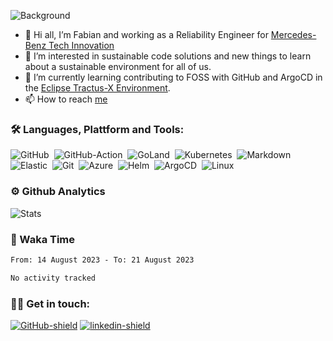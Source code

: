 ![Background](./assets/green-tree-leaf.jpg)

- 👋 Hi all, I’m Fabian and working as a Reliability Engineer for [Mercedes-Benz Tech Innovation](https://www.mercedes-benz-techinnovation.com/en)
- 👀 I’m interested in sustainable code solutions and new things to learn about a sustainable environment for all of us.
- 🌱 I’m currently learning contributing to FOSS with GitHub and ArgoCD in the [Eclipse Tractus-X Environment][Eclipse-Tractus-X-Link].
- 📫 How to reach [me](#-get-in-touch)

### 🛠 Languages, Plattform and Tools:

![GitHub][GitHub-badge]&nbsp;
![GitHub-Action][GitHub-Action-badge]&nbsp;
![GoLand][GoLand-badge]&nbsp;
![Kubernetes][Kubernetes-badge]&nbsp;
![Markdown][Markdown-badge]&nbsp;
![Elastic][Elastic-badge]&nbsp;
![Git][Git-badge]&nbsp;
![Azure][Azure-badge]&nbsp;
![Helm][Helm-badge]&nbsp;
![ArgoCD][ArgoCD-badge]&nbsp;
![Linux][Linux-badge]&nbsp;

###  ⚙️ Github Analytics

![Stats](https://github-readme-stats.vercel.app/api?username=FaGru3n&count_private=false&show_icons=true&theme=gotham)

### 📝 Waka Time

<!--START_SECTION:waka-->

```txt
From: 14 August 2023 - To: 21 August 2023

No activity tracked
```

<!--END_SECTION:waka-->

### 🤝🏻 Get in touch:

[![GitHub-shield][GitHub-badge]][GitHub-Issue-link]
[![linkedin-shield][LinkedIn-shield]][LinkedIn-link]

<!--- Links --->
[LinkedIn-link]:   https://www.linkedin.com/in/fabian-gr%C3%BCn-b61b28251/
[GitHub-Issue-link]: https://github.com/FaGru3n/like-otters/issues/new/choose
[LinkedIn-shield]: https://img.shields.io/badge/LinkedIn-0A66C2.svg?style=for-the-badge&logo=LinkedIn&logoColor=black
[Git-badge]: https://img.shields.io/badge/Git-F05032.svg?style=for-the-badge&logo=Git&logoColor=black
[GitHub-badge]: https://img.shields.io/badge/GitHub-181717.svg?style=for-the-badge&logo=GitHub&logoColor=white
[GitHub-Action-badge]: https://img.shields.io/badge/GitHub%20Actions-2088FF.svg?style=for-the-badge&logo=GitHub-Actions&logoColor=black
[Markdown-badge]: https://img.shields.io/badge/Markdown-000000.svg?style=for-the-badge&logo=Markdown&logoColor=white
[Azure-badge]: https://img.shields.io/badge/Microsoft%20Azure-0078D4.svg?style=for-the-badge&logo=Microsoft-Azure&logoColor=black
[ArgoCD-badge]: https://img.shields.io/badge/Argo-EF7B4D.svg?style=for-the-badge&logo=Argo&logoColor=black
[Elastic-badge]: https://img.shields.io/badge/Elastic-005571.svg?style=for-the-badge&logo=Elastic&logoColor=white
[GoLand-badge]: https://img.shields.io/badge/GoLand-000000.svg?style=for-the-badge&logo=GoLand&logoColor=white
[Linux-badge]: https://img.shields.io/badge/Linux-FCC624.svg?style=for-the-badge&logo=Linux&logoColor=black
[Kubernetes-badge]: https://img.shields.io/badge/Kubernetes-326CE5.svg?style=for-the-badge&logo=Kubernetes&logoColor=white
[Helm-badge]: https://img.shields.io/badge/Helm-0F1689.svg?style=for-the-badge&logo=Helm&logoColor=white
[Eclipse-Tractus-X-Link]: https://eclipse-tractusx.github.io/
